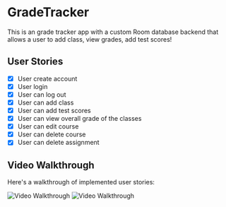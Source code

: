 # GradeTracker

This is an grade tracker app with a custom Room database backend that allows a user to add class, view grades, add test scores!

## User Stories
- [x] User create account
- [x] User login
- [x] User can log out
- [x] User can add class
- [x] User can add test scores
- [x] User can view overall grade of the classes
- [x] User can edit course
- [x] User can delete course
- [x] User can delete assignment

## Video Walkthrough

Here's a walkthrough of implemented user stories:

<img src='http://g.recordit.co/hxRIQGaxkp.gif' title='Video Walkthrough' width='' alt='Video Walkthrough' />
<img src='http://g.recordit.co/IPfjL9pS3Q.gif' title='Video Walkthrough' width='' alt='Video Walkthrough' />
